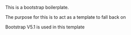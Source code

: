 This is a bootstrap boilerplate. 

The purpose for this is to act as a template to fall back on

Bootstrap V5.1 is used in this template
